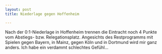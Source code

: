 ```yaml
---
layout: post
title: Niederlage gegen Hoffenheim

---
```


Nach der 0:1-Niederlage in Hoffenheim trennen die Eintracht noch 4 Punkte vom Abstiegs- bzw. Relegationsplatz. Angesichts des Restprogramms mit Spielen gegen Bayern, in Mainz, gegen Köln und in Dortmund wird mir ganz anders. Ich habe ein verdammt schlechtes Gefühl...


